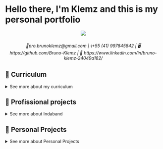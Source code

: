 # Hello there, I'm Klemz and this is my personal portfolio




<p align="center">
<img src="https://github.com/user-attachments/assets/be250f6b-3ffe-442c-b44c-c7642222f861" 
      />
</p>

<h6 align="center"> 📝pro.brunoklemz@gmail.com | 📞+55 (41) 997845842 | 🖥️ https://github.com/Bruno-Klemz | 🔗 https://www.linkedin.com/in/bruno-klemz-24049a182/
  
## 📄 Curriculum
<details> 
<summary>See more about my curriculum</summary>
<br/>  
  
### About Me

Hi, my name is Bruno, but feel free to call me Klemz. I'm a flexible person, always focused on helping those around me because I truly believe we can grow much more together.

My main focus is mobile development using the cross-platform Flutter framework, building apps for both Android and iOS. I'm currently aiming to become a tech lead in the near future, so I'm constantly improving my skills, especially with the Dart + Flutter stack. I'm also learning Golang to deepen my understanding of the entire mobile app development lifecycle.

### Experience
  
>### 🧑‍💻 Flutter Developer at Indaband
>#### OCT 2022 - Present | Remote  
>Currently working at a startup developing an app for music lovers, with over **800k registered users**. The app allows remote collaboration to create music hits and build communities.  
>Daily responsibilities include:
>- Using **Clean Architecture**: From UI (Presenter) and BLoC (business logic) to Use Cases and Repository layers.
>- Using Hive to save infos locally on cache
>- Consuming **REST APIs** developed in Golang for chat and general operations.
>- Building complex UIs based on **Figma** designs.
>- Writing **unit tests** for all logic and UI layers.
>Also contributing ideas and improvements to the overall structure of the app.

>### 🧑‍💻 Flutter Developer at Smart Go WMS (Warehouse Management System)
>#### APR 2022 - OCT 2022 | On-site  
>- Developed mobile-first screens to manage stock, order picking, and warehouse transfers  
>- Translated manual logistics processes into efficient digital workflows  
>- Implemented Clean Architecture and BLoC for maintainable and testable code  
>- Integrated REST APIs for real-time inventory and order updates  
>- Used Hive for offline caching of warehouse data    
>- Participated in version control using Git 

>### 🚙 Renault Brazil
>### OCT 2021 - APR 2022 | Ayrton Senna Complex, São José dos Pinhais, Brazil
>At Renault, I developed applications as a final part of projects focused on production line cars. Working individually, I learned to use BLoC as a design pattern in addition to state management, Firebase Auth API consumption, HTTP requests for database operations and also the prototyping and code development of the application screens.

>### 🧑‍🤝‍🧑 Startup
>#### JAN 2021 - NOV 2022 | BuffSpot
>As it is a two-member startup, I participated in the entire idea development process, from the ideation of the business, conversations with external stakeholders, code development to the company's marketing. During the process, I learned how to create and design an idea based on agile development concepts with a focus on MVP. Methodologies such as Scrum, Sprint and Kanban were used to organize the workflow

### Skills
  
| **General Coding Skills**        | **Dart/Flutter Skills**         | **Complementary Skills**       | **Soft Skills**                        |
|----------------------------------|---------------------------------|--------------------------------|----------------------------------------|
| Object-Oriented Programming      | BLoC & Cubit State Management   | Figma                          | Empathy                                |
| Clean Architecture               | REST API Consumption            | Git & GitHub                   | Critical Thinking                      |
| MVVM Architecture                | JSON Parsing & Serialization    | Agile (Scrum, Kanban)          | Fast Learner                           |
| Unit Testing (features & UI)     | Hive (Offline Caching)          | CI/CD (Basic Understanding)    | Adaptability in Different Scenarios    |
| Integration with external APIs   | Dio (HTTP Client)               | Firebase                       | Problem Solving                        |
| SOLID Principles                 | Routing (Navigator 2.0)         | Clear Communication            | Team Collaboration                     |
| Version Control (Git)            | Custom Widgets & Animations     | Conflict Management            |                                        |
| Debugging & Code Optimization    | Internationalization (l10n)     |                                |                                        |


### Education
>### Control and Automation Engineering
>#### FEB 2017 - JUL 2023 | PUCPR Curitiba, Brazil
>My focus in control and automation engineering has always been the scope of software development, here I mainly learned about some software engineering principles, imperative and object-oriented programming, data structure, SQL databases and distributed systems (besides of course a lot engineering calculation).

</details>
  
## 🎵 Profissional projects
<details>
    
<summary>See more about Indaband</summary>
<br/>

#### Circles and Feed

- **Circles** is a feature focused on creating organic communities.  
- In the **Feed**, users can interact with other artists and apply two filters: **Shuffle** and **Hide viewed sessions**.  
- It also includes the **Quick Peek** feature, where the feed displays a 15-second preview centered in the middle of the video, allowing for faster content discovery.

<p align="center">
  <img src="https://github.com/user-attachments/assets/59a63b7a-ce7a-4523-8c43-a971547be4d8" width="30%" alt="GIF 1"/>
</p>

#### Collections

- **Collections** is a feature that allows users to filter sessions (videos) through two main tabs: **Posts/Reposts** and **Playlists**.  
- In the **Posts/Reposts** tab, users can refine the view using sub-filters: **All**, **Posts**, and **Reposts**.  
- In the **Playlists** tab, it’s possible to manage and organize sessions by adding new ones to custom playlists.

<p align="center">
  <img src="https://github.com/user-attachments/assets/0d6841dd-98e3-4c29-a6ea-d651b6cb394f" width="30%" alt="GIF 2"/>
</p>

#### Monetization

- This feature starts with a **bottom sheet** displaying the user's current balance along with **eight different transfer options**.
- If the user wishes to top up, there's a dedicated **Recharge** button.
- By tapping it, the user is redirected to a screen with multiple **recharge methods**, making it easy to add credits to their account.

<p align="center">
  <img src="https://github.com/user-attachments/assets/1076974a-3b81-41ea-923c-b555563cbe45" width="30%" alt="GIF 1"/>
</p>
  
#### 📊 Project Impact and Tech Stack

- 📈 The app reached **over 800,000 registered users**.
- 🔁 **User retention saw a major turnaround** — instead of **losing 6% of users per month**, the app now **gains 10% new users monthly** after the launch of key features such as **Circles**, **Quick Peek**, and **Monetization**.

**Technologies & Tools Used:**
- 💙 Flutter (Android & iOS)
- 🧠 BLoC for state management
- 🧱 Clean Architecture (UI → BLoC → Usecases → Repository)
- 🌐 REST API integration (Dio)
- 🧪 Unit tests for business logic and UI
- 🧰 Hive for local storage

</details>

## 🧔 Personal Projects
<details>
    
<summary>See more about Personal Projects</summary>
<br/>
     
### 🏋️‍♂️ Fit Track - Gym training companion ([GitHub](https://github.com/Bruno-Klemz/FitTrack))
<p align="center">
<img src="https://github.com/Bruno-Klemz/Floor-calculator/blob/develop/apresentation_assets/apresentationPagStartVideo1GIF.gif" 
     width="250" 
     height="527.778" >  <img src="https://github.com/Bruno-Klemz/Floor-calculator/blob/develop/apresentation_assets/apresentationPagStartVideo2GIF.gif" 
     width="250" 
     height="527.778" />
  </p>
<br/>
     
### Resume

**Fit Track** is a Flutter-based mobile application designed to assist users in organizing their workout and diet routines. The app delivers personalized training recommendations by integrating with the **Wger API**, providing relevant exercises based on user preferences such as time availability, difficulty level, and fitness goals.

### 🔍 Key Features
- 🎯 **Personalized Workout Plans**  
  Users receive dynamic exercise suggestions using filters like body focus, duration, difficulty, and available equipment.

- 📂 **Offline Caching**  
  Exercises are cached locally using **Hive**, improving performance and accessibility without internet connection.

- ✅ **Daily Training Flow**  
  A clean and responsive interface where users can check off completed exercises using a compact "Done" button.

- 🎨 **Modern UI**  
  Thoughtfully designed interface using Flutter’s theming system with clean typography (`labelMedium`, `bodyLarge`, etc.), badges for equipment tags, and animated expandable tiles for each exercise.

- 🌐 **Wger API Integration**  
  Exercises, muscle groups, categories, and translations are all fetched from the Wger API with support for language selection.

### ⚙️ Technologies Used

- Flutter + Dart
- Hive for local storage
- Dio for HTTP requests
- BLoC for state management
- Clean Architecture structure
- Integration with Wger REST API
- Dependency injection
 
### Personal development
## 🌱 Personal Development

Working on the **Fit Track** project has significantly contributed to my personal and professional growth. Throughout the development process, I had the opportunity to deepen my expertise in Flutter and architectural patterns such as Clean Architecture and BLoC. This experience helped me structure scalable and maintainable code while also reinforcing good practices in modularization and state management.

Moreover, I improved my ability to integrate and consume external RESTful APIs, particularly through the dynamic use of the Wger API. This sharpened my skills in filtering, parsing, and handling asynchronous data, as well as managing localized content using translation support.

Lastly, the project enhanced my self-discipline and problem-solving skills, as I worked independently to build and refine all major features—from backend logic to frontend animations. It was a valuable journey of continuous learning, technical refinement, and creative exploration.

</details>
